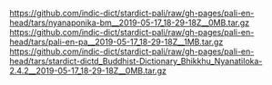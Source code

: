 https://github.com/indic-dict/stardict-pali/raw/gh-pages/pali-en-head/tars/nyanaponika-bm__2019-05-17_18-29-18Z__0MB.tar.gz
https://github.com/indic-dict/stardict-pali/raw/gh-pages/pali-en-head/tars/pali-en-pa__2019-05-17_18-29-18Z__1MB.tar.gz
https://github.com/indic-dict/stardict-pali/raw/gh-pages/pali-en-head/tars/stardict-dictd_Buddhist-Dictionary_Bhikkhu_Nyanatiloka-2.4.2__2019-05-17_18-29-18Z__0MB.tar.gz
